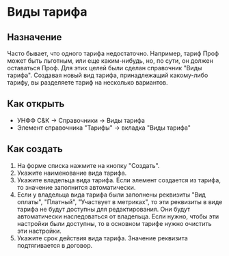 # Виды тарифа

## Назначение

Часто бывает, что одного тарифа недостаточно. Например, тариф Проф может быть льготным, или еще каким-нибудь, но, по сути, он должен оставаться Проф. Для этих целей были сделан справочник "Виды тарифа".
Создавая новый вид тарифа, принадлежащий какому-либо тарифу, вы разделяете тариф на несколько вариантов.

## Как открыть

* УНФФ С&К -> Справочники -> Виды тарифа
* Элемент справочника "Тарифы" -> вкладка "Виды тарифа"

## Как создать

1. На форме списка нажмите на кнопку "Создать".
2. Укажите наименование вида тарифа.
3. Укажите владельца вида тарифа. Если элемент создается из тарифа, то значение заполнится автоматически.
4. Если у владельца вида тарифа были заполнены реквизиты "Вид оплаты", "Платный", "Участвует в метриках", то эти реквизиты в виде тарифа не будут доступны для редактирования. Они будут автоматически наследоваться от владельца.
Если нужно, чтобы эти настройки были доступны, то в основном тарифе нужно очистить эти настройки.
5. Укажите срок действия вида тарифа. Значение реквизита подтягивается в договор.
